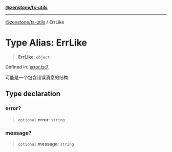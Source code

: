 [**@zenstone/ts-utils**](../README.md)

***

[@zenstone/ts-utils](../globals.md) / ErrLike

# Type Alias: ErrLike

> **ErrLike**: `object`

Defined in: [error.ts:7](https://github.com/janpoem/ts-utils/blob/5695f5d0e3c2197ae4233c3f441833765430d482/src/error.ts#L7)

可能是一个包含错误消息的结构

## Type declaration

### error?

> `optional` **error**: `string`

### message?

> `optional` **message**: `string`
